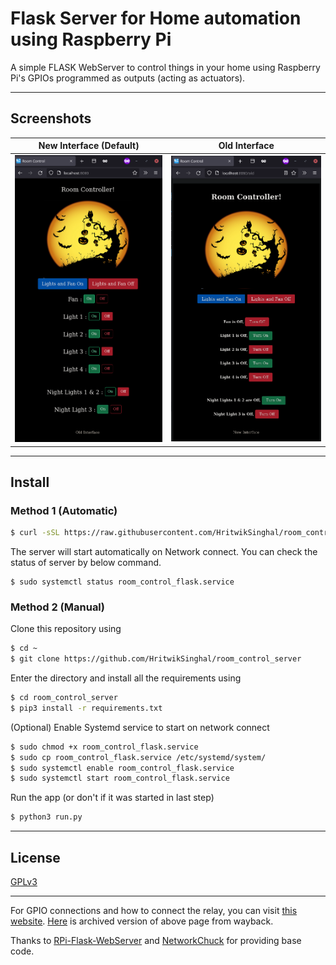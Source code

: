 # Flask Server for Home automation using Raspberry Pi

A simple FLASK WebServer to control things in your home using Raspberry Pi's GPIOs programmed as outputs (acting as actuators).

---

## Screenshots

|  New Interface (Default)  | Old Interface |
| --- | ----------- |
| ![Default Interface](image/default_interface.png) | ![Old Interface](image/old_interface.png) |

---

## Install

### Method 1 (Automatic)

```sh
$ curl -sSL https://raw.githubusercontent.com/HritwikSinghal/room_control_server/master/install.sh | bash
```

The server will start automatically on Network connect. You can check the status of server by below command.

```
$ sudo systemctl status room_control_flask.service
```

### Method 2 (Manual)

Clone this repository using

```sh
$ cd ~
$ git clone https://github.com/HritwikSinghal/room_control_server
```

Enter the directory and install all the requirements using

```sh
$ cd room_control_server
$ pip3 install -r requirements.txt
```

(Optional) Enable Systemd service to start on network connect

```sh
$ sudo chmod +x room_control_flask.service
$ sudo cp room_control_flask.service /etc/systemd/system/
$ sudo systemctl enable room_control_flask.service
$ sudo systemctl start room_control_flask.service
```

Run the app (or don't if it was started in last step)

```sh
$ python3 run.py
```

---

## License

[GPLv3](/LICENSE)

---
For GPIO connections and how to connect the relay, you can visit [this website](https://lastminuteengineers.com/two-channel-relay-module-arduino-tutorial/).  [Here](https://web.archive.org/web/20210728191456/https://lastminuteengineers.com/two-channel-relay-module-arduino-tutorial/) is archived version of above page from wayback.

Thanks to [RPi-Flask-WebServer](https://github.com/Mjrovai/RPi-Flask-WebServer) and
[NetworkChuck](https://github.com/theNetworkChuck/NetworkChuck) for providing base code.  
